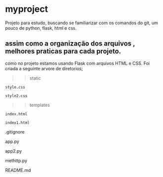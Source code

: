 # myproject
Projeto para estudo,  buscando se familiarizar com os comandos do git, um pouco de python, flask, html e css.

## assim como a organização dos arquivos , melhores praticas para cada projeto.
como no projeto estamos usando Flask com arquivos HTML e CSS. Foi criada a seguinte arvore de diretorios;

>>static

    style.css

    style2.css

>>templates

    index.html

    index1.html

.gitignore

app.py

app2.py

methttp.py

README.md

